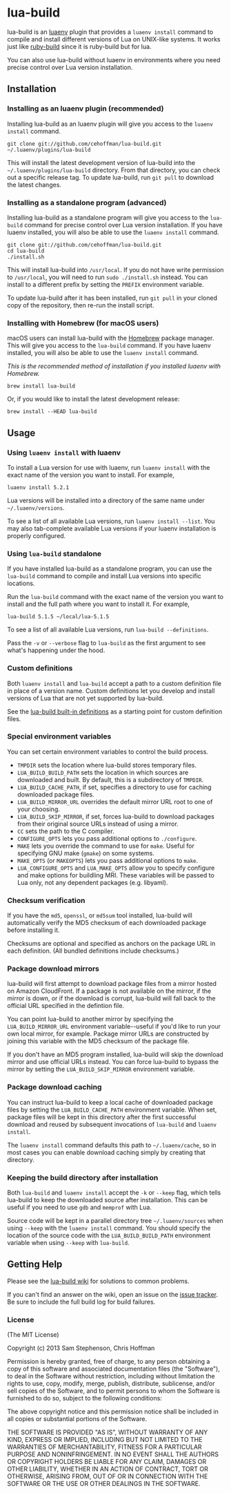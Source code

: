 # lua-build

lua-build is an [luaenv](https://github.com/cehoffman/luaenv) plugin
that provides a `luaenv install` command to compile and install
different versions of Lua on UNIX-like systems. It works just like
[ruby-build](https://github.com/sstephenson/ruby-build) since it is ruby-build
but for lua.

You can also use lua-build without luaenv in environments where you
need precise control over Lua version installation.


## Installation

### Installing as an luaenv plugin (recommended)

Installing lua-build as an luaenv plugin will give you access to the
`luaenv install` command.

    git clone git://github.com/cehoffman/lua-build.git ~/.luaenv/plugins/lua-build

This will install the latest development version of lua-build into
the `~/.luaenv/plugins/lua-build` directory. From that directory, you
can check out a specific release tag. To update lua-build, run `git
pull` to download the latest changes.

### Installing as a standalone program (advanced)

Installing lua-build as a standalone program will give you access to
the `lua-build` command for precise control over Lua version
installation. If you have luaenv installed, you will also be able to
use the `luaenv install` command.

    git clone git://github.com/cehoffman/lua-build.git
    cd lua-build
    ./install.sh

This will install lua-build into `/usr/local`. If you do not have
write permission to `/usr/local`, you will need to run `sudo
./install.sh` instead. You can install to a different prefix by
setting the `PREFIX` environment variable.

To update lua-build after it has been installed, run `git pull` in
your cloned copy of the repository, then re-run the install script.

### Installing with Homebrew (for macOS users)

macOS users can install lua-build with the
[Homebrew](https://brew.sh) package manager. This
will give you access to the `lua-build` command. If you have luaenv
installed, you will also be able to use the `luaenv install` command.

*This is the recommended method of installation if you installed luaenv
 with Homebrew.*

    brew install lua-build

Or, if you would like to install the latest development release:

    brew install --HEAD lua-build


## Usage

### Using `luaenv install` with luaenv

To install a Lua version for use with luaenv, run `luaenv install` with
the exact name of the version you want to install. For example,

    luaenv install 5.2.1

Lua versions will be installed into a directory of the same name
under `~/.luaenv/versions`.

To see a list of all available Lua versions, run `luaenv install --list`.
You may also tab-complete available Lua
versions if your luaenv installation is properly configured.

### Using `lua-build` standalone

If you have installed lua-build as a standalone program, you can use
the `lua-build` command to compile and install Lua versions into
specific locations.

Run the `lua-build` command with the exact name of the version you
want to install and the full path where you want to install it. For
example,

    lua-build 5.1.5 ~/local/lua-5.1.5

To see a list of all available Lua versions, run `lua-build
--definitions`.

Pass the `-v` or `--verbose` flag to `lua-build` as the first
argument to see what's happening under the hood.

### Custom definitions

Both `luaenv install` and `lua-build` accept a path to a custom
definition file in place of a version name. Custom definitions let you
develop and install versions of Lua that are not yet supported by
lua-build.

See the [lua-build built-in
definitions](https://github.com/cehoffman/lua-build/tree/master/share/lua-build)
as a starting point for custom definition files.

### Special environment variables

You can set certain environment variables to control the build
process.

* `TMPDIR` sets the location where lua-build stores temporary files.
* `LUA_BUILD_BUILD_PATH` sets the location in which sources are
  downloaded and built. By default, this is a subdirectory of
  `TMPDIR`.
* `LUA_BUILD_CACHE_PATH`, if set, specifies a directory to use for
  caching downloaded package files.
* `LUA_BUILD_MIRROR_URL` overrides the default mirror URL root to one
  of your choosing.
* `LUA_BUILD_SKIP_MIRROR`, if set, forces lua-build to download
  packages from their original source URLs instead of using a mirror.
* `CC` sets the path to the C compiler.
* `CONFIGURE_OPTS` lets you pass additional options to `./configure`.
* `MAKE` lets you override the command to use for `make`. Useful for
  specifying GNU make (`gmake`) on some systems.
* `MAKE_OPTS` (or `MAKEOPTS`) lets you pass additional options to
  `make`.
* `LUA_CONFIGURE_OPTS` and `LUA_MAKE_OPTS` allow you to specify
  configure and make options for buildling MRI. These variables will
  be passed to Lua only, not any dependent packages (e.g. libyaml).

### Checksum verification

If you have the `md5`, `openssl`, or `md5sum` tool installed,
lua-build will automatically verify the MD5 checksum of each
downloaded package before installing it.

Checksums are optional and specified as anchors on the package URL in
each definition. (All bundled definitions include checksums.)

### Package download mirrors

lua-build will first attempt to download package files from a mirror
hosted on Amazon CloudFront. If a package is not available on the
mirror, if the mirror is down, or if the download is corrupt,
lua-build will fall back to the official URL specified in the
defintion file.

You can point lua-build to another mirror by specifying the
`LUA_BUILD_MIRROR_URL` environment variable--useful if you'd like to
run your own local mirror, for example. Package mirror URLs are
constructed by joining this variable with the MD5 checksum of the
package file.

If you don't have an MD5 program installed, lua-build will skip the
download mirror and use official URLs instead. You can force
lua-build to bypass the mirror by setting the
`LUA_BUILD_SKIP_MIRROR` environment variable.

### Package download caching

You can instruct lua-build to keep a local cache of downloaded
package files by setting the `LUA_BUILD_CACHE_PATH` environment
variable. When set, package files will be kept in this directory after
the first successful download and reused by subsequent invocations of
`lua-build` and `luaenv install`.

The `luaenv install` command defaults this path to `~/.luaenv/cache`, so
in most cases you can enable download caching simply by creating that
directory.

### Keeping the build directory after installation

Both `lua-build` and `luaenv install` accept the `-k` or `--keep`
flag, which tells lua-build to keep the downloaded source after
installation. This can be useful if you need to use `gdb` and
`memprof` with Lua.

Source code will be kept in a parallel directory tree
`~/.luaenv/sources` when using `--keep` with the `luaenv install`
command. You should specify the location of the source code with the
`LUA_BUILD_BUILD_PATH` environment variable when using `--keep` with
`lua-build`.


## Getting Help

Please see the [lua-build
wiki](https://github.com/cehoffman/lua-build/wiki) for solutions to
common problems.

If you can't find an answer on the wiki, open an issue on the [issue
tracker](https://github.com/cehoffman/lua-build/issues). Be sure to
include the full build log for build failures.


### License

(The MIT License)

Copyright (c) 2013 Sam Stephenson, Chris Hoffman

Permission is hereby granted, free of charge, to any person obtaining
a copy of this software and associated documentation files (the
"Software"), to deal in the Software without restriction, including
without limitation the rights to use, copy, modify, merge, publish,
distribute, sublicense, and/or sell copies of the Software, and to
permit persons to whom the Software is furnished to do so, subject to
the following conditions:

The above copyright notice and this permission notice shall be
included in all copies or substantial portions of the Software.

THE SOFTWARE IS PROVIDED "AS IS", WITHOUT WARRANTY OF ANY KIND,
EXPRESS OR IMPLIED, INCLUDING BUT NOT LIMITED TO THE WARRANTIES OF
MERCHANTABILITY, FITNESS FOR A PARTICULAR PURPOSE AND
NONINFRINGEMENT. IN NO EVENT SHALL THE AUTHORS OR COPYRIGHT HOLDERS BE
LIABLE FOR ANY CLAIM, DAMAGES OR OTHER LIABILITY, WHETHER IN AN ACTION
OF CONTRACT, TORT OR OTHERWISE, ARISING FROM, OUT OF OR IN CONNECTION
WITH THE SOFTWARE OR THE USE OR OTHER DEALINGS IN THE SOFTWARE.
